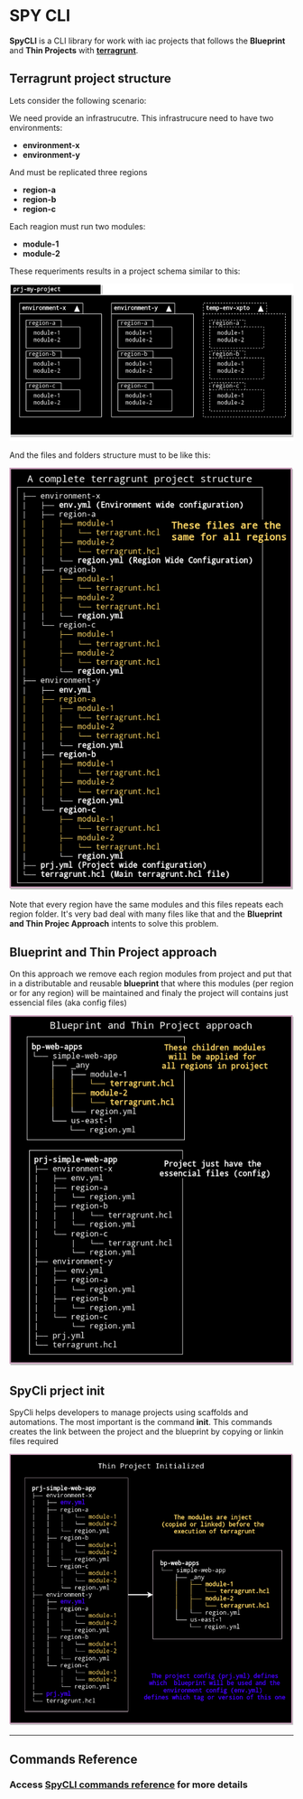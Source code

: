 # SPY CLI

**SpyCLI** is a CLI library for work with iac
projects that follows the **Blueprint** and **Thin Projects** with **[terragrunt](https://terragrunt.gruntwork.io/)**.

## Terragrunt project structure

Lets consider the following scenario:

We need provide an infrastrucutre. This infrastrucure need to have two environments:
- **environment-x**
- **environment-y**

And must be replicated three regions
- **region-a**
- **region-b**
- **region-c**

Each reagion must run two modules:
- **module-1**
- **module-2**

These requeriments results in a project schema similar to this:

![Infrastructure](assets/img/tg-project-schema.png)

And the files and folders structure must to be like this:

![Infrastructure](assets/img/tg-project-repeat.png)

Note that every region have the same modules and this files repeats each region folder. It's very bad deal with many files like that and the **Blueprint and Thin Projec Approach** intents to solve this problem.

## Blueprint and Thin Project approach

On this approach we remove each region modules from project and put that in a distributable and reusable **blueprint** that where this modules (per region or for any region) will be maintained and finaly the project will contains just essencial files (aka config files)

![Infrastructure](assets/img/bp-thin-project.png)

## SpyCli prject init

SpyCli helps developers to manage projects using scaffolds and automations. The most important is the command **init**. This commands creates the link between the project and the blueprint by copying or linkin files required

![Infrastructure](assets/img/tg-project-initialized.png)

---

## Commands Reference

### Access [SpyCLI commands reference](assets/docs/spycli.md) for more details